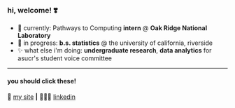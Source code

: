 ### hi, welcome! ❣️

- 🍄 currently: Pathways to Computing **intern** @ **Oak Ridge National Laboratory**
- 🌱  in progress: **b.s. statistics** @ the university of california, riverside
- ✨ what else i'm doing: **undergraduate research**, **data analytics** for asucr's student voice committee
---



#### you should click these!

💌 [my site][website] **|** 
👩🏻‍💻 [linkedin][linkedin]


[website]: https://flemmerlauren.wixsite.com/personal
[linkedin]: https://www.linkedin.com/in/lauren-flemmer/




